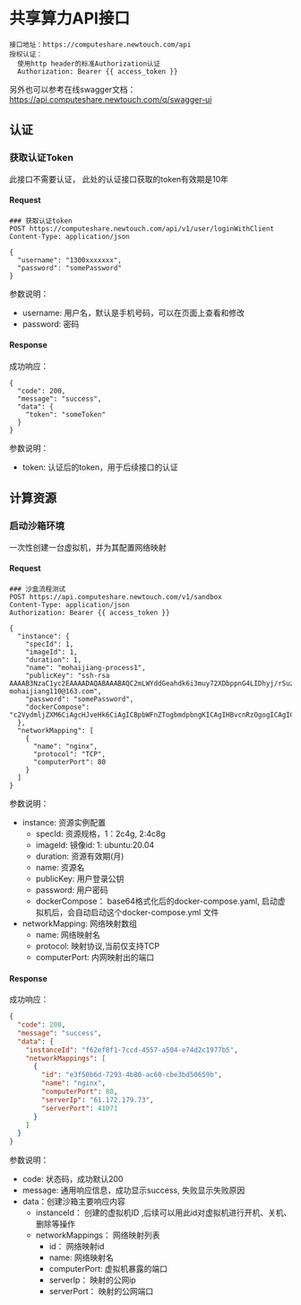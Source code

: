# 共享算力API接口

```
接口地址：https://computeshare.newtouch.com/api
授权认证：
  使用http header的标准Authorization认证
  Authorization: Bearer {{ access_token }}
```

另外也可以参考在线swagger文档： https://api.computeshare.newtouch.com/q/swagger-ui

## 认证

### 获取认证Token

此接口不需要认证， 此处的认证接口获取的token有效期是10年
#### Request
```shell
### 获取认证token
POST https://computeshare.newtouch.com/api/v1/user/loginWithClient
Content-Type: application/json

{
  "username": "1300xxxxxxx",
  "password": "somePassword"
}

```

参数说明：
* username: 用户名，默认是手机号码，可以在页面上查看和修改
* password: 密码

#### Response
成功响应：
```
{
  "code": 200,
  "message": "success",
  "data": {
    "token": "someToken"
  }
}
```

参数说明：
* token: 认证后的token，用于后续接口的认证

## 计算资源

### 启动沙箱环境

一次性创建一台虚拟机，并为其配置网络映射


#### Request

```shell
### 沙盒流程测试
POST https://api.computeshare.newtouch.com/v1/sandbox
Content-Type: application/json
Authorization: Bearer {{ access_token }}

{
  "instance": {
    "specId": 1,
    "imageId": 1,
    "duration": 1,
    "name": "mohaijiang-process1",
    "publicKey": "ssh-rsa AAAAB3NzaC1yc2EAAAADAQABAAABAQC2mLWYddGeahdk6i3muy72XDbppnG4LIDhyj/rSuzLstdVLI7mF7efkwCZgyYcYRJoIjNI5mnb17o7/qVWdgGSiMnSgiPcw4r0Dp1pghWXBEog3o7pI3gicY6//Y4+liqypBEDmBSJnDsMJqVARzFV0rjJLhYSCbYk99LPB1ZLj0mDvIY/1SjRR9bfPuW9Ht6QjkS9DEWIdTrJ0dAaGwJkc+a5pCVzcopq4ycvBVLEnEq4xCrhbNx/LrpYxytA7WXg6kUcN+4Me63QVPxUExcn14qXr5uYxo+ePkoBCNdbqFsm0Z1rxrEX8oGDHvAfsoCpQr/OV8J5WwO7i/QIOyK7 mohaijiang110@163.com",
    "password": "somePassword",
    "dockerCompose": "c2VydmljZXM6CiAgcHJveHk6CiAgICBpbWFnZTogbmdpbngKICAgIHBvcnRzOgogICAgICAtIDgwOjgw"
  },
  "networkMapping": [
    {
      "name": "nginx",
      "protocol": "TCP",
      "computerPort": 80
    }
  ]
}
```


参数说明：
* instance: 资源实例配置
  * specId: 资源规格，1：2c4g, 2:4c8g
  * imageId: 镜像id: 1: ubuntu:20.04
  * duration: 资源有效期(月)
  * name: 资源名
  * publicKey: 用户登录公钥
  * password: 用户密码
  * dockerCompose： base64格式化后的docker-compose.yaml, 启动虚拟机后，会自动启动这个docker-compose.yml 文件
* networkMapping: 网络映射数组
  * name: 网络映射名
  * protocol: 映射协议,当前仅支持TCP
  * computerPort: 内网映射出的端口
#### Response
成功响应：

``` json
{
  "code": 200,
  "message": "success",
  "data": {
    "instanceId": "f62ef8f1-7ccd-4557-a504-e74d2c1977b5",
    "networkMappings": [
      {
        "id": "e3f50b6d-7293-4b80-ac60-cbe3bd50659b",
        "name": "nginx",
        "computerPort": 80,
        "serverIp": "61.172.179.73",
        "serverPort": 41071
      }
    ]
  }
}
```

参数说明：
* code: 状态码，成功默认200
* message: 通用响应信息，成功显示success, 失败显示失败原因
* data：创建沙箱主要响应内容
  * instanceId： 创建的虚拟机ID ,后续可以用此id对虚拟机进行开机、关机、删除等操作
  * networkMappings： 网络映射列表
    * id： 网络映射id
    * name: 网络映射名
    * computerPort: 虚拟机暴露的端口
    * serverIp： 映射的公网ip
    * serverPort： 映射的公网端口
